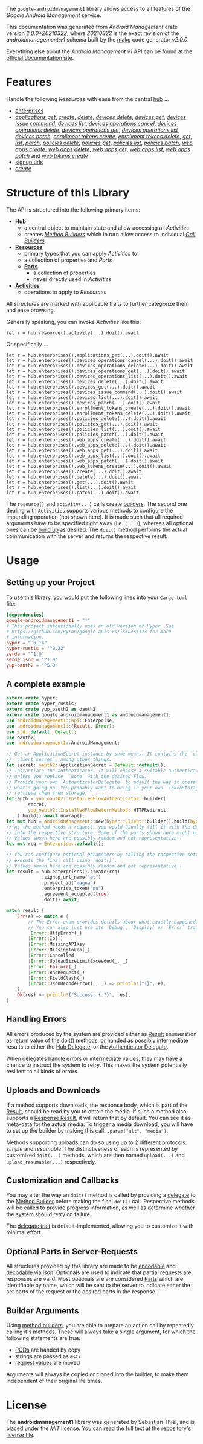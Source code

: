 <!---
DO NOT EDIT !
This file was generated automatically from 'src/mako/api/README.md.mako'
DO NOT EDIT !
-->
The `google-androidmanagement1` library allows access to all features of the *Google Android Management* service.

This documentation was generated from *Android Management* crate version *2.0.0+20210322*, where *20210322* is the exact revision of the *androidmanagement:v1* schema built by the [mako](http://www.makotemplates.org/) code generator *v2.0.0*.

Everything else about the *Android Management* *v1* API can be found at the
[official documentation site](https://developers.google.com/android/management).
# Features

Handle the following *Resources* with ease from the central [hub](https://docs.rs/google-androidmanagement1/2.0.0+20210322/google_androidmanagement1/AndroidManagement) ... 

* [enterprises](https://docs.rs/google-androidmanagement1/2.0.0+20210322/google_androidmanagement1/api::Enterprise)
 * [*applications get*](https://docs.rs/google-androidmanagement1/2.0.0+20210322/google_androidmanagement1/api::EnterpriseApplicationGetCall), [*create*](https://docs.rs/google-androidmanagement1/2.0.0+20210322/google_androidmanagement1/api::EnterpriseCreateCall), [*delete*](https://docs.rs/google-androidmanagement1/2.0.0+20210322/google_androidmanagement1/api::EnterpriseDeleteCall), [*devices delete*](https://docs.rs/google-androidmanagement1/2.0.0+20210322/google_androidmanagement1/api::EnterpriseDeviceDeleteCall), [*devices get*](https://docs.rs/google-androidmanagement1/2.0.0+20210322/google_androidmanagement1/api::EnterpriseDeviceGetCall), [*devices issue command*](https://docs.rs/google-androidmanagement1/2.0.0+20210322/google_androidmanagement1/api::EnterpriseDeviceIssueCommandCall), [*devices list*](https://docs.rs/google-androidmanagement1/2.0.0+20210322/google_androidmanagement1/api::EnterpriseDeviceListCall), [*devices operations cancel*](https://docs.rs/google-androidmanagement1/2.0.0+20210322/google_androidmanagement1/api::EnterpriseDeviceOperationCancelCall), [*devices operations delete*](https://docs.rs/google-androidmanagement1/2.0.0+20210322/google_androidmanagement1/api::EnterpriseDeviceOperationDeleteCall), [*devices operations get*](https://docs.rs/google-androidmanagement1/2.0.0+20210322/google_androidmanagement1/api::EnterpriseDeviceOperationGetCall), [*devices operations list*](https://docs.rs/google-androidmanagement1/2.0.0+20210322/google_androidmanagement1/api::EnterpriseDeviceOperationListCall), [*devices patch*](https://docs.rs/google-androidmanagement1/2.0.0+20210322/google_androidmanagement1/api::EnterpriseDevicePatchCall), [*enrollment tokens create*](https://docs.rs/google-androidmanagement1/2.0.0+20210322/google_androidmanagement1/api::EnterpriseEnrollmentTokenCreateCall), [*enrollment tokens delete*](https://docs.rs/google-androidmanagement1/2.0.0+20210322/google_androidmanagement1/api::EnterpriseEnrollmentTokenDeleteCall), [*get*](https://docs.rs/google-androidmanagement1/2.0.0+20210322/google_androidmanagement1/api::EnterpriseGetCall), [*list*](https://docs.rs/google-androidmanagement1/2.0.0+20210322/google_androidmanagement1/api::EnterpriseListCall), [*patch*](https://docs.rs/google-androidmanagement1/2.0.0+20210322/google_androidmanagement1/api::EnterprisePatchCall), [*policies delete*](https://docs.rs/google-androidmanagement1/2.0.0+20210322/google_androidmanagement1/api::EnterprisePolicyDeleteCall), [*policies get*](https://docs.rs/google-androidmanagement1/2.0.0+20210322/google_androidmanagement1/api::EnterprisePolicyGetCall), [*policies list*](https://docs.rs/google-androidmanagement1/2.0.0+20210322/google_androidmanagement1/api::EnterprisePolicyListCall), [*policies patch*](https://docs.rs/google-androidmanagement1/2.0.0+20210322/google_androidmanagement1/api::EnterprisePolicyPatchCall), [*web apps create*](https://docs.rs/google-androidmanagement1/2.0.0+20210322/google_androidmanagement1/api::EnterpriseWebAppCreateCall), [*web apps delete*](https://docs.rs/google-androidmanagement1/2.0.0+20210322/google_androidmanagement1/api::EnterpriseWebAppDeleteCall), [*web apps get*](https://docs.rs/google-androidmanagement1/2.0.0+20210322/google_androidmanagement1/api::EnterpriseWebAppGetCall), [*web apps list*](https://docs.rs/google-androidmanagement1/2.0.0+20210322/google_androidmanagement1/api::EnterpriseWebAppListCall), [*web apps patch*](https://docs.rs/google-androidmanagement1/2.0.0+20210322/google_androidmanagement1/api::EnterpriseWebAppPatchCall) and [*web tokens create*](https://docs.rs/google-androidmanagement1/2.0.0+20210322/google_androidmanagement1/api::EnterpriseWebTokenCreateCall)
* [signup urls](https://docs.rs/google-androidmanagement1/2.0.0+20210322/google_androidmanagement1/api::SignupUrl)
 * [*create*](https://docs.rs/google-androidmanagement1/2.0.0+20210322/google_androidmanagement1/api::SignupUrlCreateCall)




# Structure of this Library

The API is structured into the following primary items:

* **[Hub](https://docs.rs/google-androidmanagement1/2.0.0+20210322/google_androidmanagement1/AndroidManagement)**
    * a central object to maintain state and allow accessing all *Activities*
    * creates [*Method Builders*](https://docs.rs/google-androidmanagement1/2.0.0+20210322/google_androidmanagement1/client::MethodsBuilder) which in turn
      allow access to individual [*Call Builders*](https://docs.rs/google-androidmanagement1/2.0.0+20210322/google_androidmanagement1/client::CallBuilder)
* **[Resources](https://docs.rs/google-androidmanagement1/2.0.0+20210322/google_androidmanagement1/client::Resource)**
    * primary types that you can apply *Activities* to
    * a collection of properties and *Parts*
    * **[Parts](https://docs.rs/google-androidmanagement1/2.0.0+20210322/google_androidmanagement1/client::Part)**
        * a collection of properties
        * never directly used in *Activities*
* **[Activities](https://docs.rs/google-androidmanagement1/2.0.0+20210322/google_androidmanagement1/client::CallBuilder)**
    * operations to apply to *Resources*

All *structures* are marked with applicable traits to further categorize them and ease browsing.

Generally speaking, you can invoke *Activities* like this:

```Rust,ignore
let r = hub.resource().activity(...).doit().await
```

Or specifically ...

```ignore
let r = hub.enterprises().applications_get(...).doit().await
let r = hub.enterprises().devices_operations_cancel(...).doit().await
let r = hub.enterprises().devices_operations_delete(...).doit().await
let r = hub.enterprises().devices_operations_get(...).doit().await
let r = hub.enterprises().devices_operations_list(...).doit().await
let r = hub.enterprises().devices_delete(...).doit().await
let r = hub.enterprises().devices_get(...).doit().await
let r = hub.enterprises().devices_issue_command(...).doit().await
let r = hub.enterprises().devices_list(...).doit().await
let r = hub.enterprises().devices_patch(...).doit().await
let r = hub.enterprises().enrollment_tokens_create(...).doit().await
let r = hub.enterprises().enrollment_tokens_delete(...).doit().await
let r = hub.enterprises().policies_delete(...).doit().await
let r = hub.enterprises().policies_get(...).doit().await
let r = hub.enterprises().policies_list(...).doit().await
let r = hub.enterprises().policies_patch(...).doit().await
let r = hub.enterprises().web_apps_create(...).doit().await
let r = hub.enterprises().web_apps_delete(...).doit().await
let r = hub.enterprises().web_apps_get(...).doit().await
let r = hub.enterprises().web_apps_list(...).doit().await
let r = hub.enterprises().web_apps_patch(...).doit().await
let r = hub.enterprises().web_tokens_create(...).doit().await
let r = hub.enterprises().create(...).doit().await
let r = hub.enterprises().delete(...).doit().await
let r = hub.enterprises().get(...).doit().await
let r = hub.enterprises().list(...).doit().await
let r = hub.enterprises().patch(...).doit().await
```

The `resource()` and `activity(...)` calls create [builders][builder-pattern]. The second one dealing with `Activities` 
supports various methods to configure the impending operation (not shown here). It is made such that all required arguments have to be 
specified right away (i.e. `(...)`), whereas all optional ones can be [build up][builder-pattern] as desired.
The `doit()` method performs the actual communication with the server and returns the respective result.

# Usage

## Setting up your Project

To use this library, you would put the following lines into your `Cargo.toml` file:

```toml
[dependencies]
google-androidmanagement1 = "*"
# This project intentionally uses an old version of Hyper. See
# https://github.com/Byron/google-apis-rs/issues/173 for more
# information.
hyper = "^0.14"
hyper-rustls = "^0.22"
serde = "^1.0"
serde_json = "^1.0"
yup-oauth2 = "^5.0"
```

## A complete example

```Rust
extern crate hyper;
extern crate hyper_rustls;
extern crate yup_oauth2 as oauth2;
extern crate google_androidmanagement1 as androidmanagement1;
use androidmanagement1::api::Enterprise;
use androidmanagement1::{Result, Error};
use std::default::Default;
use oauth2;
use androidmanagement1::AndroidManagement;

// Get an ApplicationSecret instance by some means. It contains the `client_id` and 
// `client_secret`, among other things.
let secret: oauth2::ApplicationSecret = Default::default();
// Instantiate the authenticator. It will choose a suitable authentication flow for you, 
// unless you replace  `None` with the desired Flow.
// Provide your own `AuthenticatorDelegate` to adjust the way it operates and get feedback about 
// what's going on. You probably want to bring in your own `TokenStorage` to persist tokens and
// retrieve them from storage.
let auth = yup_oauth2::InstalledFlowAuthenticator::builder(
        secret,
        yup_oauth2::InstalledFlowReturnMethod::HTTPRedirect,
    ).build().await.unwrap();
let mut hub = AndroidManagement::new(hyper::Client::builder().build(hyper_rustls::HttpsConnector::with_native_roots()), auth);
// As the method needs a request, you would usually fill it with the desired information
// into the respective structure. Some of the parts shown here might not be applicable !
// Values shown here are possibly random and not representative !
let mut req = Enterprise::default();

// You can configure optional parameters by calling the respective setters at will, and
// execute the final call using `doit()`.
// Values shown here are possibly random and not representative !
let result = hub.enterprises().create(req)
             .signup_url_name("et")
             .project_id("magna")
             .enterprise_token("no")
             .agreement_accepted(true)
             .doit().await;

match result {
    Err(e) => match e {
        // The Error enum provides details about what exactly happened.
        // You can also just use its `Debug`, `Display` or `Error` traits
         Error::HttpError(_)
        |Error::Io(_)
        |Error::MissingAPIKey
        |Error::MissingToken(_)
        |Error::Cancelled
        |Error::UploadSizeLimitExceeded(_, _)
        |Error::Failure(_)
        |Error::BadRequest(_)
        |Error::FieldClash(_)
        |Error::JsonDecodeError(_, _) => println!("{}", e),
    },
    Ok(res) => println!("Success: {:?}", res),
}

```
## Handling Errors

All errors produced by the system are provided either as [Result](https://docs.rs/google-androidmanagement1/2.0.0+20210322/google_androidmanagement1/client::Result) enumeration as return value of
the doit() methods, or handed as possibly intermediate results to either the 
[Hub Delegate](https://docs.rs/google-androidmanagement1/2.0.0+20210322/google_androidmanagement1/client::Delegate), or the [Authenticator Delegate](https://docs.rs/yup-oauth2/*/yup_oauth2/trait.AuthenticatorDelegate.html).

When delegates handle errors or intermediate values, they may have a chance to instruct the system to retry. This 
makes the system potentially resilient to all kinds of errors.

## Uploads and Downloads
If a method supports downloads, the response body, which is part of the [Result](https://docs.rs/google-androidmanagement1/2.0.0+20210322/google_androidmanagement1/client::Result), should be
read by you to obtain the media.
If such a method also supports a [Response Result](https://docs.rs/google-androidmanagement1/2.0.0+20210322/google_androidmanagement1/client::ResponseResult), it will return that by default.
You can see it as meta-data for the actual media. To trigger a media download, you will have to set up the builder by making
this call: `.param("alt", "media")`.

Methods supporting uploads can do so using up to 2 different protocols: 
*simple* and *resumable*. The distinctiveness of each is represented by customized 
`doit(...)` methods, which are then named `upload(...)` and `upload_resumable(...)` respectively.

## Customization and Callbacks

You may alter the way an `doit()` method is called by providing a [delegate](https://docs.rs/google-androidmanagement1/2.0.0+20210322/google_androidmanagement1/client::Delegate) to the 
[Method Builder](https://docs.rs/google-androidmanagement1/2.0.0+20210322/google_androidmanagement1/client::CallBuilder) before making the final `doit()` call. 
Respective methods will be called to provide progress information, as well as determine whether the system should 
retry on failure.

The [delegate trait](https://docs.rs/google-androidmanagement1/2.0.0+20210322/google_androidmanagement1/client::Delegate) is default-implemented, allowing you to customize it with minimal effort.

## Optional Parts in Server-Requests

All structures provided by this library are made to be [encodable](https://docs.rs/google-androidmanagement1/2.0.0+20210322/google_androidmanagement1/client::RequestValue) and 
[decodable](https://docs.rs/google-androidmanagement1/2.0.0+20210322/google_androidmanagement1/client::ResponseResult) via *json*. Optionals are used to indicate that partial requests are responses 
are valid.
Most optionals are are considered [Parts](https://docs.rs/google-androidmanagement1/2.0.0+20210322/google_androidmanagement1/client::Part) which are identifiable by name, which will be sent to 
the server to indicate either the set parts of the request or the desired parts in the response.

## Builder Arguments

Using [method builders](https://docs.rs/google-androidmanagement1/2.0.0+20210322/google_androidmanagement1/client::CallBuilder), you are able to prepare an action call by repeatedly calling it's methods.
These will always take a single argument, for which the following statements are true.

* [PODs][wiki-pod] are handed by copy
* strings are passed as `&str`
* [request values](https://docs.rs/google-androidmanagement1/2.0.0+20210322/google_androidmanagement1/client::RequestValue) are moved

Arguments will always be copied or cloned into the builder, to make them independent of their original life times.

[wiki-pod]: http://en.wikipedia.org/wiki/Plain_old_data_structure
[builder-pattern]: http://en.wikipedia.org/wiki/Builder_pattern
[google-go-api]: https://github.com/google/google-api-go-client

# License
The **androidmanagement1** library was generated by Sebastian Thiel, and is placed 
under the *MIT* license.
You can read the full text at the repository's [license file][repo-license].

[repo-license]: https://github.com/Byron/google-apis-rsblob/master/LICENSE.md
